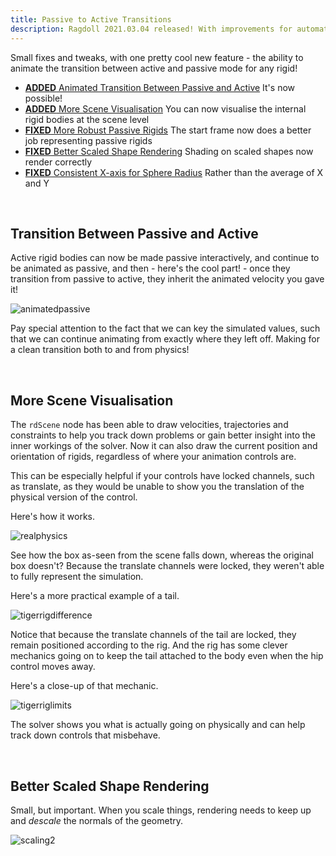 ```yaml
---
title: Passive to Active Transitions
description: Ragdoll 2021.03.04 released! With improvements for automatic initial state and more.
---
```


Small fixes and tweaks, with one pretty cool new feature - the ability to animate the transition between active and passive mode for any rigid!

- [**ADDED** Animated Transition Between Passive and Active](#transition-between-active-and-passive) It's now possible!
- [**ADDED** More Scene Visualisation](#more-scene-visualisation) You can now visualise the internal rigid bodies at the scene level
- [**FIXED** More Robust Passive Rigids](#) The start frame now does a better job representing passive rigids
- [**FIXED** Better Scaled Shape Rendering](#better-scaled-shape-rendering) Shading on scaled shapes now render correctly
- [**FIXED** Consistent X-axis for Sphere Radius](#) Rather than the average of X and Y

<br>

## Transition Between Passive and Active

Active rigid bodies can now be made passive interactively, and continue to be animated as passive, and then - here's the cool part! - once they transition from passive to active, they inherit the animated velocity you gave it!

![animatedpassive](https://user-images.githubusercontent.com/2152766/109984568-ce9d8f80-7cfb-11eb-9081-d52e3356c396.gif)

Pay special attention to the fact that we can key the simulated values, such that we can continue animating from exactly where they left off. Making for a clean transition both to and from physics!

<br>

## More Scene Visualisation

The `rdScene` node has been able to draw velocities, trajectories and constraints to help you track down problems or gain better insight into the inner workings of the solver. Now it can also draw the current position and orientation of rigids, regardless of where your animation controls are.

This can be especially helpful if your controls have locked channels, such as translate, as they would be unable to show you the translation of the physical version of the control.

Here's how it works.

![realphysics](https://user-images.githubusercontent.com/2152766/109979003-584a5e80-7cf6-11eb-9e1c-d1dde2f3d3a6.gif)

See how the box as-seen from the scene falls down, whereas the original box doesn't? Because the translate channels were locked, they weren't able to fully represent the simulation.

Here's a more practical example of a tail.

![tigerrigdifference](https://user-images.githubusercontent.com/2152766/109979935-559c3900-7cf7-11eb-8bdb-17fac60f682d.gif)

Notice that because the translate channels of the tail are locked, they remain positioned according to the rig. And the rig has some clever mechanics going on to keep the tail attached to the body even when the hip control moves away.

Here's a close-up of that mechanic.

![tigerriglimits](https://user-images.githubusercontent.com/2152766/109979983-5c2ab080-7cf7-11eb-832f-3c2bc4a63e65.gif)

The solver shows you what is actually going on physically and can help track down controls that misbehave.

<br>

## Better Scaled Shape Rendering

Small, but important. When you scale things, rendering needs to keep up and *descale* the normals of the geometry.

![scaling2](https://user-images.githubusercontent.com/2152766/109985543-c6921f80-7cfc-11eb-851a-0f66bfdf3ba9.gif)
